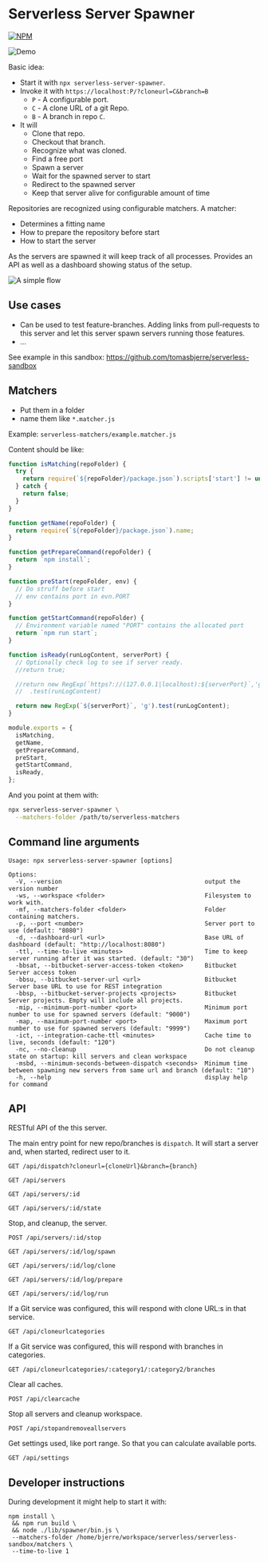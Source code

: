 # Serverless Server Spawner

[![NPM](https://img.shields.io/npm/v/serverless-server-spawner.svg?style=flat-square)](https://www.npmjs.com/package/serverless-server-spawner)

![Demo](demo.gif)

Basic idea:

- Start it with `npx serverless-server-spawner`.
- Invoke it with `https://localhost:P/?cloneurl=C&branch=B`
  - `P` - A configurable port.
  - `C` - A clone URL of a git Repo.
  - `B` - A branch in repo `C`.
- It will
  - Clone that repo.
  - Checkout that branch.
  - Recognize what was cloned.
  - Find a free port
  - Spawn a server
  - Wait for the spawned server to start
  - Redirect to the spawned server
  - Keep that server alive for configurable amount of time

Repositories are recognized using configurable matchers. A matcher:

- Determines a fitting name
- How to prepare the repository before start
- How to start the server

As the servers are spawned it will keep track of all processes. Provides an API as well as a dashboard showing status of the setup.

![A simple flow](/flow.png)

## Use cases

- Can be used to test feature-branches. Adding links from pull-requests to this server and let this server spawn servers running those features.
- ...

See example in this sandbox:
https://github.com/tomasbjerre/serverless-sandbox

## Matchers

- Put them in a folder
- name them like `*.matcher.js`

Example: `serverless-matchers/example.matcher.js`

Content should be like:

```js
function isMatching(repoFolder) {
  try {
    return require(`${repoFolder}/package.json`).scripts['start'] != undefined;
  } catch {
    return false;
  }
}

function getName(repoFolder) {
  return require(`${repoFolder}/package.json`).name;
}

function getPrepareCommand(repoFolder) {
  return `npm install`;
}

function preStart(repoFolder, env) {
  // Do struff before start
  // env contains port in evn.PORT
}

function getStartCommand(repoFolder) {
  // Environment variable named "PORT" contains the allocated port
  return `npm run start`;
}

function isReady(runLogContent, serverPort) {
  // Optionally check log to see if server ready.
  //return true;

  //return new RegExp(`https?://(127.0.0.1|localhost):${serverPort}`,'g')
  //  .test(runLogContent)

  return new RegExp(`${serverPort}`, 'g').test(runLogContent);
}

module.exports = {
  isMatching,
  getName,
  getPrepareCommand,
  preStart,
  getStartCommand,
  isReady,
};
```

And you point at them with:

```sh
npx serverless-server-spawner \
  --matchers-folder /path/to/serverless-matchers
```

## Command line arguments

```shell
Usage: npx serverless-server-spawner [options]

Options:
  -V, --version                                        output the version number
  -ws, --workspace <folder>                            Filesystem to work with.
  -mf, --matchers-folder <folder>                      Folder containing matchers.
  -p, --port <number>                                  Server port to use (default: "8080")
  -d, --dashboard-url <url>                            Base URL of dashboard (default: "http://localhost:8080")
  -ttl, --time-to-live <minutes>                       Time to keep server running after it was started. (default: "30")
  -bbsat, --bitbucket-server-access-token <token>      Bitbucket Server access token
  -bbsu, --bitbucket-server-url <url>                  Bitbucket Server base URL to use for REST integration
  -bbsp, --bitbucket-server-projects <projects>        Bitbucket Server projects. Empty will include all projects.
  -mip, --minimum-port-number <port>                   Minimum port number to use for spawned servers (default: "9000")
  -map, --maximum-port-number <port>                   Maximum port number to use for spawned servers (default: "9999")
  -ict, --integration-cache-ttl <minutes>              Cache time to live, seconds (default: "120")
  -nc, --no-cleanup                                    Do not cleanup state on startup: kill servers and clean workspace
  -msbd, --minimum-seconds-between-dispatch <seconds>  Minimum time between spawning new servers from same url and branch (default: "10")
  -h, --help                                           display help for command
```

## API

RESTful API of the this server.

The main entry point for new repo/branches is `dispatch`. It will start a server and, when started, redirect user to it.

```
GET /api/dispatch?cloneurl={cloneUrl}&branch={branch}
```

```
GET /api/servers
```

```
GET /api/servers/:id
```

```
GET /api/servers/:id/state
```

Stop, and cleanup, the server.

```
POST /api/servers/:id/stop
```

```
GET /api/servers/:id/log/spawn
```

```
GET /api/servers/:id/log/clone
```

```
GET /api/servers/:id/log/prepare
```

```
GET /api/servers/:id/log/run
```

If a Git service was configured, this will respond with clone URL:s in that service.

```
GET /api/cloneurlcategories
```

If a Git service was configured, this will respond with branches in categories.

```
GET /api/cloneurlcategories/:category1/:category2/branches
```

Clear all caches.

```
POST /api/clearcache
```

Stop all servers and cleanup workspace.

```
POST /api/stopandremoveallservers
```

Get settings used, like port range. So that you can calculate available ports.

```
GET /api/settings
```

## Developer instructions

During development it might help to start it with:

```shell
npm install \
 && npm run build \
 && node ./lib/spawner/bin.js \
 --matchers-folder /home/bjerre/workspace/serverless/serverless-sandbox/matchers \
 --time-to-live 1
```
